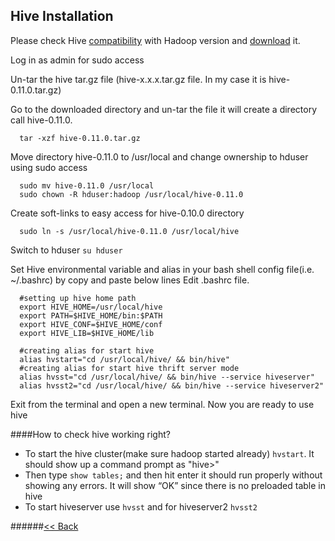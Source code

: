 ## Hive Installation 


Please check Hive [compatibility](http://hive.apache.org/releases.html) with Hadoop version and [download](http://apache.spinellicreations.com/hive/stable/) it.

Log in as admin for sudo access

Un-tar the hive tar.gz file (hive-x.x.x.tar.gz file. In my case it is hive-0.11.0.tar.gz)

Go to the downloaded directory and un-tar the file it will create a directory call hive-0.11.0.
```
  tar -xzf hive-0.11.0.tar.gz
```
Move directory hive-0.11.0 to /usr/local and change ownership to hduser using sudo access
```
  sudo mv hive-0.11.0 /usr/local
  sudo chown -R hduser:hadoop /usr/local/hive-0.11.0
```
Create soft-links to easy access for hive-0.10.0 directory 
```
  sudo ln -s /usr/local/hive-0.11.0 /usr/local/hive
```
Switch to hduser ```su hduser```

Set Hive environmental variable and alias in your bash shell config file(i.e. ~/.bashrc) by copy and paste below lines
Edit .bashrc file. 
```
  #setting up hive home path
  export HIVE_HOME=/usr/local/hive
  export PATH=$HIVE_HOME/bin:$PATH
  export HIVE_CONF=$HIVE_HOME/conf 
  export HIVE_LIB=$HIVE_HOME/lib
  
  #creating alias for start hive
  alias hvstart="cd /usr/local/hive/ && bin/hive"
  #creating alias for start hive thrift server mode
  alias hvsst="cd /usr/local/hive/ && bin/hive --service hiveserver"
  alias hvsst2="cd /usr/local/hive/ && bin/hive --service hiveserver2"
```
Exit from the terminal and open a new terminal. Now you are ready to use hive

####How to check hive working right?

  * To start the hive cluster(make sure hadoop started already) ```hvstart```. It should show up a command prompt as "hive>"
  * Then type ```show tables;``` and then hit enter it should run properly without showing any errors. It will show “OK” since there is no preloaded table in hive
  * To start hiveserver use ```hvsst``` and for hiveserver2 ```hvsst2```

######[<< Back](Home.md)
